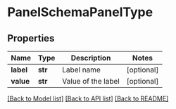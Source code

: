 # PanelSchemaPanelType

## Properties
Name | Type | Description | Notes
------------ | ------------- | ------------- | -------------
**label** | **str** | Label name | [optional] 
**value** | **str** | Value of the label | [optional] 

[[Back to Model list]](../README.md#documentation-for-models) [[Back to API list]](../README.md#documentation-for-api-endpoints) [[Back to README]](../README.md)


